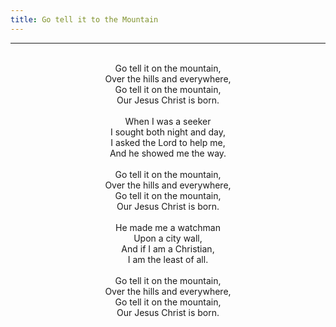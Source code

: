 ```yaml
---
title: Go tell it to the Mountain
---
```


---
<center>
<br/>
Go tell it on the mountain,<br/>
Over the hills and everywhere,<br/>
Go tell it on the mountain,<br/>
Our Jesus Christ is born.<br/>
<br/>
When I was a seeker<br/>
I sought both night and day,<br/>
I asked the Lord to help me,<br/>
And he showed me the way. <br/>
<br/>
Go tell it on the mountain,<br/>
Over the hills and everywhere,<br/>
Go tell it on the mountain,<br/>
Our Jesus Christ is born. <br/>
<br/>
He made me a watchman<br/>
Upon a city wall,<br/>
And if I am a Christian,<br/>
I am the least of all. <br/>
<br/>
Go tell it on the mountain,<br/>
Over the hills and everywhere,<br/>
Go tell it on the mountain,<br/>
Our Jesus Christ is born.<br/>

</center>